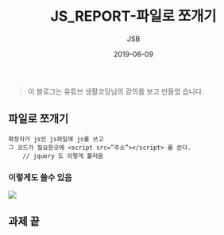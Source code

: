 ﻿---
layout: post
title: 'JS_REPORT-파일로 쪼개기'
date: 2019-06-09
author: JSB
color: rgb(68,68,68)
cover: '/screenshot/javascript/javascriptLogo.png'
tags: JAVASCRIPT
---
> 이 블로그는 유튜브 생활코딩님의 강의를 보고 만들었 습니다.

<h2>파일로 쪼개기</h2>

	확장자가 js인 js파일에 js를 쓰고 
	그 코드가 필요한곳에 <script src=”주소”></script> 를 쓴다.
		// jquery 도 이렇게 불러옴
<h3> 이렇게도 쓸수 있음 </h3>

<img src="https://i.stack.imgur.com/wtzRZ.png">
    
<h2> 과제 끝 </h2>